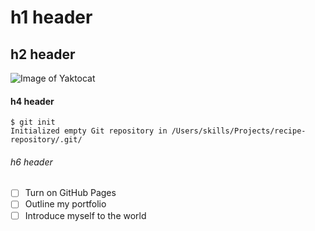 
# h1 header

## h2 header
![Image of Yaktocat](https://octodex.github.com/images/yaktocat.png)
#### h4 header
```
$ git init
Initialized empty Git repository in /Users/skills/Projects/recipe-repository/.git/
```
###### h6 header
- [ ] Turn on GitHub Pages
- [ ] Outline my portfolio
- [ ] Introduce myself to the world
